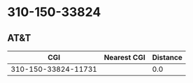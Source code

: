 # 310-150-33824
## AT&T


| CGI | Nearest CGI | Distance |
|-----|-------------|----------|
| 310-150-33824-11731 |  | 0.0 |
